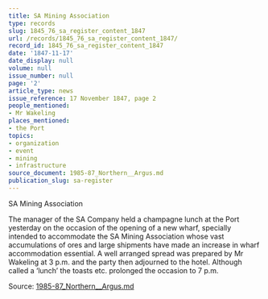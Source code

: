 ```yaml
---
title: SA Mining Association
type: records
slug: 1845_76_sa_register_content_1847
url: /records/1845_76_sa_register_content_1847/
record_id: 1845_76_sa_register_content_1847
date: '1847-11-17'
date_display: null
volume: null
issue_number: null
page: '2'
article_type: news
issue_reference: 17 November 1847, page 2
people_mentioned:
- Mr Wakeling
places_mentioned:
- the Port
topics:
- organization
- event
- mining
- infrastructure
source_document: 1985-87_Northern__Argus.md
publication_slug: sa-register
---
```


SA Mining Association

The manager of the SA Company held a champagne lunch at the Port yesterday on the occasion of the opening of a new wharf, specially intended to accommodate the SA Mining Association whose vast accumulations of ores and large shipments have made an increase in wharf accommodation essential.  A well arranged spread was prepared by Mr Wakeling at 3 p.m. and the party then adjourned to the hotel.  Although called a ‘lunch’ the toasts etc. prolonged the occasion to 7 p.m.

Source: [1985-87_Northern__Argus.md](/downloads/markdown/1985-87_Northern__Argus.md)
